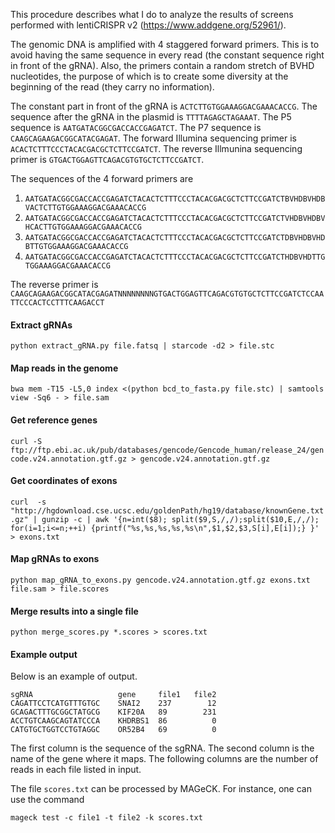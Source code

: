 This procedure describes what I do to analyze the results of screens
performed with lentiCRISPR v2 (https://www.addgene.org/52961/).

The genomic DNA is amplified with 4 staggered forward primers. This is to
avoid having the same sequence in every read (the constant sequence right
in front of the gRNA). Also, the primers contain a random stretch of BVHD
nucleotides, the purpose of which is to create some diversity at the
beginning of the read (they carry no information).

The constant part in front of the gRNA is `ACTCTTGTGGAAAGGACGAAACACCG`.
The sequence after the gRNA in the plasmid is `TTTTAGAGCTAGAAAT`.
The P5 sequence is `AATGATACGGCGACCACCGAGATCT`.
The P7 sequence is `CAAGCAGAAGACGGCATACGAGAT`.
The forward Illumina sequencing primer is `ACACTCTTTCCCTACACGACGCTCTTCCGATCT`.
The reverse Illmunina sequencing primer is `GTGACTGGAGTTCAGACGTGTGCTCTTCCGATCT`.

The sequences of the 4 forward primers are
1. `AATGATACGGCGACCACCGAGATCTACACTCTTTCCCTACACGACGCTCTTCCGATCTBVHDBVHDBVACTCTTGTGGAAAGGACGAAACACCG`
2. `AATGATACGGCGACCACCGAGATCTACACTCTTTCCCTACACGACGCTCTTCCGATCTVHDBVHDBVHCACTTGTGGAAAGGACGAAACACCG`
3. `AATGATACGGCGACCACCGAGATCTACACTCTTTCCCTACACGACGCTCTTCCGATCTDBVHDBVHDBTTGTGGAAAGGACGAAACACCG`
4. `AATGATACGGCGACCACCGAGATCTACACTCTTTCCCTACACGACGCTCTTCCGATCTHDBVHDTTGTGGAAAGGACGAAACACCG`

The reverse primer is
`CAAGCAGAAGACGGCATACGAGATNNNNNNNNGTGACTGGAGTTCAGACGTGTGCTCTTCCGATCTCCAATTCCCACTCCTTTCAAGACCT`

#### Extract gRNAs

`python extract_gRNA.py file.fatsq | starcode -d2 > file.stc`

#### Map reads in the genome
`bwa mem -T15 -L5,0 index <(python bcd_to_fasta.py file.stc) | samtools view -Sq6 - > file.sam`

#### Get reference genes
`curl -S ftp://ftp.ebi.ac.uk/pub/databases/gencode/Gencode_human/release_24/gencode.v24.annotation.gtf.gz > gencode.v24.annotation.gtf.gz`

#### Get coordinates of exons
`curl  -s "http://hgdownload.cse.ucsc.edu/goldenPath/hg19/database/knownGene.txt.gz" | gunzip -c | awk '{n=int($8); split($9,S,/,/);split($10,E,/,/); for(i=1;i<=n;++i) {printf("%s,%s,%s,%s,%s\n",$1,$2,$3,S[i],E[i]);} }' > exons.txt`

#### Map gRNAs to exons
`python map_gRNA_to_exons.py gencode.v24.annotation.gtf.gz exons.txt file.sam > file.scores`

#### Merge results into a single file
`python merge_scores.py *.scores > scores.txt`

#### Example output

Below is an example of output.

    sgRNA                   gene     file1   file2
    CAGATTCCTCATGTTTGTGC    SNAI2    237        12
    GCAGACTTTGCGGCTATGCG    KIF20A   89        231
    ACCTGTCAAGCAGTATCCCA    KHDRBS1  86          0
    CATGTGCTGGTCCTGTAGGC    OR52B4   69          0


The first column is the sequence of the sgRNA. The second column is the
name of the gene where it maps. The following columns are the number of
reads in each file listed in input.

The file `scores.txt` can be processed by MAGeCK. For instance, one can
use the command

    mageck test -c file1 -t file2 -k scores.txt
